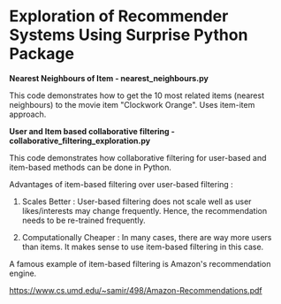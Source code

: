 # Exploration of Recommender Systems Using Surprise Python Package

**Nearest Neighbours of Item - nearest_neighbours.py**

This code demonstrates how to get the 10 most related items (nearest neighbours) to the movie item "Clockwork Orange". 
Uses item-item approach.


**User and Item based collaborative filtering - collaborative_filtering_exploration.py**

This code demonstrates how collaborative filtering for user-based and item-based methods can be done
in Python. 

Advantages of item-based filtering over user-based filtering : 

1) Scales Better : User-based filtering does not scale well as user likes/interests may change frequently. Hence, 
the recommendation needs to be re-trained frequently. 

2) Computationally Cheaper : In many cases, there are way more users than items. It makes sense to use item-based
filtering in this case. 

A famous example of item-based filtering is Amazon's recommendation engine. 

https://www.cs.umd.edu/~samir/498/Amazon-Recommendations.pdf
